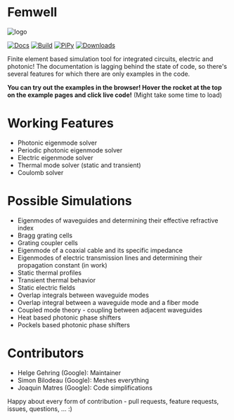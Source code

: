 # Femwell

![logo](https://i.imgur.com/LgIwqdf.png)

[![Docs](https://github.com/helgegehring/femwell/actions/workflows/docs.yml/badge.svg)](https://HelgeGehring.github.io/femwell/)
[![Build](https://github.com/helgegehring/femwell/actions/workflows/build.yml/badge.svg)](https://github.com/HelgeGehring/femwell/actions/workflows/build.yml)
[![PiPy](https://img.shields.io/pypi/v/femwell)](https://pypi.org/project/femwell/)
[![Downloads](https://static.pepy.tech/badge/femwell/month)](https://pepy.tech/project/femwell)

Finite element based simulation tool for integrated circuits, electric and photonic!
The documentation is lagging behind the state of code, so there's several features for which there are only examples in the code.

**You can try out the examples in the browser! Hover the rocket at the top on the example pages and click live code!**
(Might take some time to load)

# Working Features
- Photonic eigenmode solver
- Periodic photonic eigenmode solver
- Electric eigenmode solver
- Thermal mode solver (static and transient)
- Coulomb solver

# Possible Simulations
- Eigenmodes of waveguides and determining their effective refractive index
- Bragg grating cells
- Grating coupler cells
- Eigenmode of a coaxial cable and its specific impedance
- Eigenmodes of electric transmission lines and determining their propagation constant (in work)
- Static thermal profiles
- Transient thermal behavior
- Static electric fields
- Overlap integrals between waveguide modes
- Overlap integral between a waveguide mode and a fiber mode
- Coupled mode theory - coupling between adjacent waveguides
- Heat based photonic phase shifters
- Pockels based photonic phase shifters

# Contributors
- Helge Gehring (Google): Maintainer
- Simon Bilodeau (Google): Meshes everything
- Joaquin Matres (Google): Code simplifications

Happy about every form of contribution - pull requests, feature requests, issues, questions, ... :)
